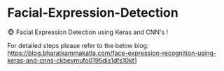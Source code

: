# Facial-Expression-Detection
🐵 Facial Expression Detection using Keras and CNN's !

For detailed steps please refer to the below blog:
https://blog.bharatkammakatla.com/face-expression-recognition-using-keras-and-cnns-ckbevmufo0195dis1dfs10kt1
